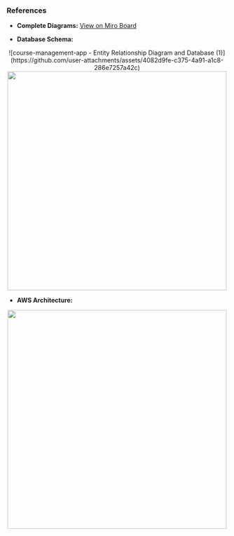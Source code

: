 ### References

- **Complete Diagrams:** [View on Miro Board](https://miro.com/app/board/uXjVL2rPZtk=/?share_link_id=433619206667)

- **Database Schema:**

<p align="center">
 ![course-management-app - Entity Relationship Diagram and Database (1)](https://github.com/user-attachments/assets/4082d9fe-c375-4a91-a1c8-286e7257a42c)
  <img src="https://github.com/user-attachments/assets/4082d9fe-c375-4a91-a1c8-286e7257a42c" width="500" heigh="500" />
</p>

- **AWS Architecture:**
<p align="center">
  <img src="https://github.com/user-attachments/assets/cc02a469-fcbc-40c4-a198-d7b184e863a4" width="500" heigh="500" />
</p>
